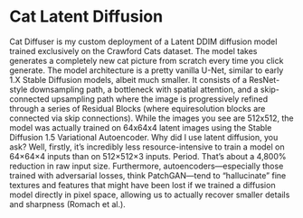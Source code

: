<h1>Cat Latent Diffusion</h1>

Cat Diffuser is my custom deployment of a Latent DDIM diffusion model trained exclusively on the Crawford Cats dataset. 
The model takes generates a completely new cat picture from scratch every time you click generate. The model architecture 
is a pretty vanilla U-Net, similar to early 1.X Stable Diffusion models, albeit much smaller. It consists of a ResNet-style
downsampling path, a bottleneck with spatial attention, and a skip-connected upsampling path where the image is progressively
refined through a series of Residual Blocks (where equiresolution blocks are connected via skip connections). While the images
you see are 512x512, the model was actually trained on 64x64x4 latent images using the Stable Diffusion 1.5 Variational 
Autoencoder. Why did I use latent diffusion, you ask? Well, firstly, it’s incredibly less resource-intensive to train a 
model on 64×64×4 inputs than on 512×512×3 inputs. Period. That’s about a 4,800% reduction in raw input size. Furthermore, 
autoencoders—especially those trained with adversarial losses, think PatchGAN—tend to “hallucinate” fine textures and features 
that might have been lost if we trained a diffusion model directly in pixel space, allowing us to actually recover smaller 
details and sharpness (Romach et al.).
